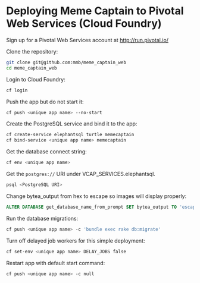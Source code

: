 # Deploying Meme Captain to Pivotal Web Services (Cloud Foundry)

Sign up for a Pivotal Web Services account at http://run.pivotal.io/

Clone the repository:

```sh
git clone git@github.com:mmb/meme_captain_web
cd meme_captain_web
```

Login to Cloud Foundry:

```sh
cf login
```

Push the app but do not start it:

```sh
cf push <unique app name> --no-start
```

Create the PostgreSQL service and bind it to the app:

```sh
cf create-service elephantsql turtle memecaptain
cf bind-service <unique app name> memecaptain
```

Get the database connect string:

```sh
cf env <unique app name>
```

Get the `postgres://` URI under VCAP_SERVICES.elephantsql.

```sh
psql <PostgreSQL URI>
```

Change bytea_output from hex to escape so images will display properly:

```sql
ALTER DATABASE get_database_name_from_prompt SET bytea_output TO 'escape';
```

Run the database migrations:

```sh
cf push <unique app name> -c 'bundle exec rake db:migrate'
```

Turn off delayed job workers for this simple deployment:

```sh
cf set-env <unique app name> DELAY_JOBS false
```

Restart app with default start command:

```sh
cf push <unique app name> -c null
```

